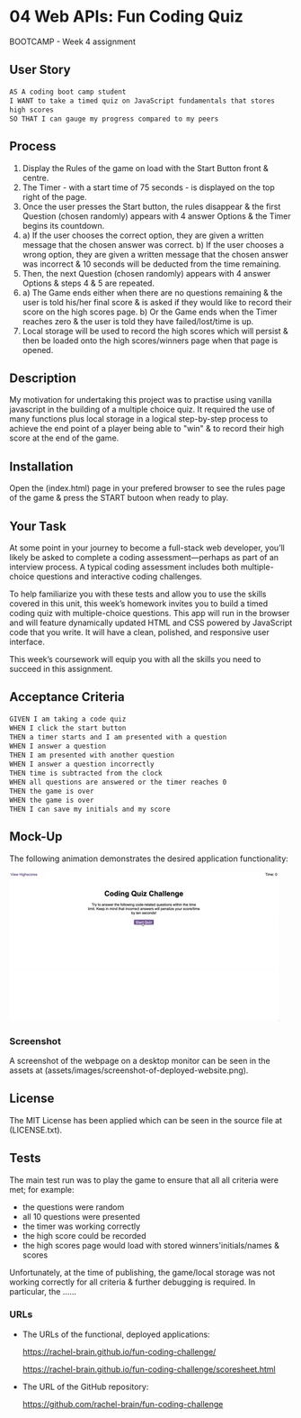 # 04 Web APIs: Fun Coding Quiz
BOOTCAMP - Week 4 assignment


## User Story

```
AS A coding boot camp student
I WANT to take a timed quiz on JavaScript fundamentals that stores high scores
SO THAT I can gauge my progress compared to my peers
```

## Process

1. Display the Rules of the game on load with the Start Button front & centre.
2. The Timer - with a start time of 75 seconds - is displayed on the top right of the page.
3. Once the user presses the Start button, the rules disappear & the first Question (chosen randomly) appears with 4 answer Options & the Timer begins its countdown.
4. a) If the user chooses the correct option, they are given a written message that the chosen answer was correct.
   b) If the user chooses a wrong option, they are given a written message that the chosen answer was incorrect & 10 seconds will be deducted from the time remaining.
5. Then, the next Question (chosen randomly) appears with 4 answer Options & steps 4 & 5 are repeated.
6. a) The Game ends either when there are no questions remaining & the user is told his/her final score & is asked if they would like to record their score on the high scores page.
   b) Or the Game ends when the Timer reaches zero & the user is told they have failed/lost/time is up.
7. Local storage will be used to record the high scores which will persist & then be loaded onto the high scores/winners page when that page is opened.

## Description
My motivation for undertaking this project was to practise using vanilla javascript in the building of a multiple choice quiz.  It required the use of many functions plus local storage in a logical step-by-step process to achieve the end point of a player being able to "win" & to record their high score at the end of the game.

## Installation
Open the (index.html) page in your prefered browser to see the rules page of the game & press the START butoon when ready to play.

## Your Task

At some point in your journey to become a full-stack web developer, you’ll likely be asked to complete a coding assessment&mdash;perhaps as part of an interview process. A typical coding assessment includes both multiple-choice questions and interactive coding challenges. 

To help familiarize you with these tests and allow you to use the skills covered in this unit, this week’s homework invites you to build a timed coding quiz with multiple-choice questions. This app will run in the browser and will feature dynamically updated HTML and CSS powered by JavaScript code that you write. It will have a clean, polished, and responsive user interface. 

This week’s coursework will equip you with all the skills you need to succeed in this assignment.



## Acceptance Criteria

```
GIVEN I am taking a code quiz
WHEN I click the start button
THEN a timer starts and I am presented with a question
WHEN I answer a question
THEN I am presented with another question
WHEN I answer a question incorrectly
THEN time is subtracted from the clock
WHEN all questions are answered or the timer reaches 0
THEN the game is over
WHEN the game is over
THEN I can save my initials and my score
```

## Mock-Up

The following animation demonstrates the desired application functionality:

![A user clicks through an interactive coding quiz, then enters initials to save the high score before resetting and starting over.](./assets/04-web-apis-homework-demo.gif)

### Screenshot

A screenshot of the webpage on a desktop monitor can be seen in the assets at (assets/images/screenshot-of-deployed-website.png).



## License
The MIT License has been applied which can be seen in the source file at (LICENSE.txt).

## Tests
The main test run was to play the game to ensure that all all criteria were met; for example:
 * the questions were random
 * all 10 questions were presented
 * the timer was working correctly
 * the high score could be recorded
 * the high scores page would load with stored winners'initials/names & scores
 
 Unfortunately, at the time of publishing, the game/local storage was not working correctly for all criteria & further debugging is required.  In particular, the ......

### URLs

* The URLs of the functional, deployed applications:

   https://rachel-brain.github.io/fun-coding-challenge/

   https://rachel-brain.github.io/fun-coding-challenge/scoresheet.html

* The URL of the GitHub repository:

   https://github.com/rachel-brain/fun-coding-challenge

